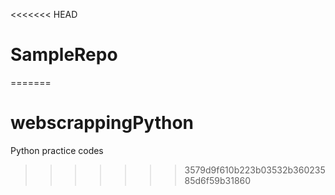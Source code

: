 <<<<<<< HEAD
# SampleRepo
=======
# webscrappingPython
Python practice codes
>>>>>>> 3579d9f610b223b03532b36023585d6f59b31860
